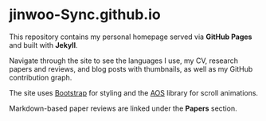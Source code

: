 # jinwoo-Sync.github.io

This repository contains my personal homepage served via **GitHub Pages** and built with **Jekyll**.

Navigate through the site to see the languages I use, my CV, research papers and reviews, and blog posts with thumbnails, as well as my GitHub contribution graph.

The site uses [Bootstrap](https://getbootstrap.com/) for styling and the [AOS](https://github.com/michalsnik/aos) library for scroll animations.

Markdown-based paper reviews are linked under the **Papers** section.
